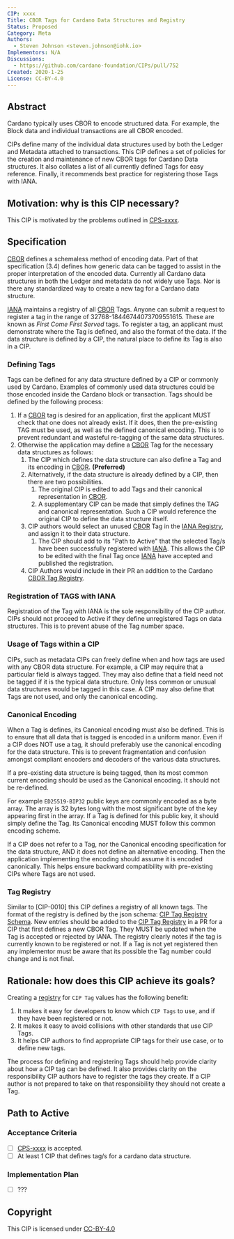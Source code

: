 ```yaml
---
CIP: xxxx
Title: CBOR Tags for Cardano Data Structures and Registry
Status: Proposed
Category: Meta
Authors:
  - Steven Johnson <steven.johnson@iohk.io>
Implementors: N/A
Discussions:
  - https://github.com/cardano-foundation/CIPs/pull/752
Created: 2020-1-25
License: CC-BY-4.0
---
```


## Abstract

Cardano typically uses CBOR to encode structured data.
For example, the Block data and individual transactions are all CBOR encoded.

CIPs define many of the individual data structures used by both the Ledger and Metadata attached to transactions.
This CIP defines a set of policies for the creation and maintenance of new CBOR tags for Cardano Data structures.
It also collates a list of all currently defined Tags for easy reference.
Finally, it recommends best practice for registering those Tags with IANA.

## Motivation: why is this CIP necessary?

This CIP is motivated by the problems outlined in [CPS-xxxx].

## Specification

[CBOR] defines a schemaless method of encoding data.
Part of that specification (3.4) defines how generic data can be tagged to assist in the proper interpretation of the encoded data.
Currently all Cardano data structures in both the Ledger and metadata do not widely use Tags.
Nor is there any standardized way to create a new tag for a Cardano data structure.

[IANA] maintains a registry of all [CBOR] Tags.
Anyone can submit a request to register a tag in the range of 32768-18446744073709551615.
These are known as *First Come First Served* tags.
To register a tag, an applicant must demonstrate where the Tag is defined, and also the format of the data.
If the data structure is defined by a CIP, the natural place to define its Tag is also in a CIP.

### Defining Tags

Tags can be defined for any data structure defined by a CIP or commonly used by Cardano.
Examples of commonly used data structures could be those encoded inside the Cardano block or transaction.
Tags should be defined by the following process:

1. If a [CBOR] tag is desired for an application, first the applicant MUST check that one does not already exist.
   If it does, then the pre-existing TAG must be used, as well as the defined canonical encoding.
   This is to prevent redundant and wasteful re-tagging of the same data structures.
2. Otherwise the application may define a [CBOR] Tag for the necessary data structures as follows:
   1. The CIP which defines the data structure can also define a Tag and its encoding in [CBOR]. **(Preferred)**
   2. Alternatively, if the data structure is already defined by a CIP, then there are two possibilities.
      1. The original CIP is edited to add Tags and their canonical representation in [CBOR].
      2. A supplementary CIP can be made that simply defines the TAG and canonical representation.
        Such a CIP would reference the original CIP to define the data structure itself.
   3. CIP authors would select an unused [CBOR] Tag in the [IANA Registry][IANA], and assign it to their data structure.
      1. The CIP should add to its "Path to Active" that the selected Tag/s have been successfully registered with [IANA].
         This allows the CIP to be edited with the final Tag once [IANA] have accepted and published the registration.
   4. CIP Authors would include in their PR an addition to the Cardano [CBOR Tag Registry](#tag-registry).

### Registration of TAGS with IANA

Registration of the Tag with IANA is the sole responsibility of the CIP author.
CIPs should not proceed to Active if they define unregistered Tags on data structures.
This is to prevent abuse of the Tag number space.

### Usage of Tags within a CIP

CIPs, such as metadata CIPs can freely define when and how tags are used with any CBOR data structure.
For example, a CIP may require that a particular field is always tagged.
They may also define that a field need not be tagged if it is the typical data structure.
Only less common or unusual data structures would be tagged in this case.
A CIP may also define that Tags are not used, and only the canonical encoding.

### Canonical Encoding

When a Tag is defines, its Canonical encoding must also be defined.
This is to ensure that all data that is tagged is encoded in a uniform manor.
Even if a CIP does NOT use a tag, it should preferably use the canonical encoding for the data structure.
This is to prevent fragmentation and confusion amongst compliant encoders and decoders of the various data structures.

If a pre-existing data structure is being tagged, then its most common current encoding should be used as the Canonical encoding.
It should not be re-defined.

For example `ED25519-BIP32` public keys are commonly encoded as a byte array.
The array is 32 bytes long with the most significant byte of the key appearing first in the array.
If a Tag is defined for this public key, it should simply define the Tag.
Its Canonical encoding MUST follow this common encoding scheme.

If a CIP does not refer to a Tag, nor the Canonical encoding specification for the data structure,
AND it does not define an alternative encoding.
Then the application implementing the encoding should assume it is encoded canonically.
This helps ensure backward compatibility with pre-existing CIPs where Tags are not used.

### Tag Registry

Similar to [CIP-0010] this CIP defines a registry of all known tags.
The format of the registry is defined by the json schema: [CIP Tag Registry Schema].
New entries should be added to the [CIP Tag Registry] in a PR for a CIP that first defines a new CBOR Tag.
They MUST be updated when the Tag is accepted or rejected by IANA.
The registry clearly notes if the tag is currently known to be registered or not.
If a Tag is not yet registered then any implementor must be aware that its possible the Tag number could change and is not final.

## Rationale: how does this CIP achieve its goals?

Creating a [registry][CIP Tag Registry] for `CIP Tag` values has the following benefit:

1) It makes it easy for developers to know which `CIP Tags` to use, and if they have been registered or not.
2) It makes it easy to avoid collisions with other standards that use CIP Tags.
3) It helps CIP authors to find appropriate CIP tags for their use case, or to define new tags.

The process for defining and registering Tags should help provide clarity about how a CIP tag can be defined.
It also provides clarity on the responsibility CIP authors have to register the tags they create.
If a CIP author is not prepared to take on that responsibility they should not create a Tag.

## Path to Active

### Acceptance Criteria

* [ ] [CPS-xxxx] is accepted.
* [ ] At least 1 CIP that defines tag/s for a cardano data structure.

### Implementation Plan

* [ ] ???

## Copyright

This CIP is licensed under [CC-BY-4.0](https://creativecommons.org/licenses/by/4.0/legalcode)

[CPS-xxxx]: https://github.com/cardano-foundation/CIPs/pull/751
[CBOR]: https://datatracker.ietf.org/doc/rfc8949/
[IANA]: https://www.iana.org/assignments/cbor-tags/cbor-tags.xhtml
[CIP Tag Registry Schema]: ./registry.schema.json
[CIP Tag Registry]: ./registry.json
